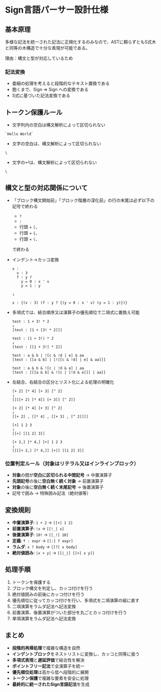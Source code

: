 # Sign言語パーサー設計仕様

## 基本原理

多様な記法を統一された記法に正規化するのみなので、ASTに頼らずともS式木と同等の木構造で十分な表現が可能である。

理由：構文と型が対応しているため

### 記法変換
* 委細の処理を考えると段階的なテキスト置換である
* 飽くまで、Sign ⇒ Sign への変換である
* S式に基づいた記法変換である

## トークン保護ルール
* 文字列内の空白は構文解析によって区切られない
```
`Hello World`
```

* 文字の空白は、構文解析によって区切られない
```
\ 
```
* 文字の↵は、構文解析によって区切られない
```
\
```

## 構文と型の対応関係について

* 「ブロック構文開始前」「ブロック階層の深化前」の行の末尾は必ず以下の記号で終わる
  * `?`
  * `:`
  * 行頭 + `[`、
  * 行頭 + `{`、
  * 行頭 + `(`、
  
  で終わる

* インデント→カッコ変換
  ```
  x :
    v : 3
    f : y ?
      y = 0 : x ' v
      y = 1 : y

  ↓

  x : {(v : 3) (f : y ? {(y = 0 : x ' v) (y = 1 : y)})}
  ```
* 多項式では、結合順序又は演算子の優先順位で二項式に置換え可能
  ```
  test : 1 + 3! * 2
  ↓
  [test : [1 + [3! * 2]]]
  ```
  ```
  test : (1 + 3!) * 2
  ↓
  [test : [[1 + 3!] * 2]]
  ```
  ```
  test : a & b | ![c & !d | e] & aa
  [test : [[a & b] | [![[c & !d] | e] & aa]]]
  ```
  ```
  test : a & b & ![c | !d & e] | aa
  [test : [[[a & b] & ![c | [!d & e]]] | aa]]
  ```

* 左結合、右結合の区分とリスト化による処理の明確化

  ```
  [+ 2] [* 4] [+ 3] [^ 2]
  ↓
  [[[[+ 2] [* 4]] [+ 3]] [^ 2]]
  ```
  ```
  [+ 2] [* 4] [+ 3] [^ 2]
  ↓
  [[+ 2] , [[* 4] , [[+ 3] , [^ 2]]]]
  ```
  ```
  [+] 1 2 3
  ↓
  [[+] [[1 2] 3]]
  ```
  ```
  [+ 2,] [* 4,] [+] 1 2 3
  ↓
  [[[[+ 2,] [* 4,]] [+]] [[1 2] 3]]
  ```

### 位置判定ルール（対象はリテラル又はインラインブロック）
- **対象**の間が**空白に区切られる中間記号** → 中置演算子
- **先頭記号**の後に**空白無く続く対象** → 前置演算子
- **対象**の後に**空白無く続く末尾記号** → 後置演算子  
- 記号で囲み → 特殊囲み記法（絶対値等）

## 変換規則
- **中置演算子**: `1 + 2` → `[[+] 1 2]`
- **前置演算子**: `!x` → `[[!_] x]`
- **後置演算子**: `10!` → `[[_!] 10]`
- **定義**: `f : expr` → `[[:] f expr]`
- **ラムダ**: `x ? body` → `[[?] x body]`
- **絶対値囲み**: `|x + y|` → `[[|_|] [[+] x y]]`

## 処理手順
1. トークンを保護する
2. ブロック構文を判定し、カッコ付けを行う
3. 絶対値囲みの前後にカッコ付けを行う
3. 優先順位に従ってカッコ付けを行い、多項式を二項演算の組に直す
4. 二項演算をラムダ記法へ記法変換
5. 前置演算、後置演算がついた部分を丸ごとカッコ付けを行う
5. 単項演算をラムダ記法へ記法変換

## まとめ
- **段階的再帰処理**で複雑な構造を自然
- **インデントブロック**をネストリストに変換し、カッコと同等に扱う
- **多項式表現**と**遅延評価**で結合性を解決
- **ポイントフリー記法**で全演算子を統一 
- **優先順位処理**は高から低へ段階的に展開
- **トークン保護**で複雑な要素を安全に処理
- **最終的に統一されたSign言語記法**を生成